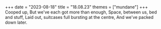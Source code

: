 +++
date = "2023-08-18"
title = "18.08.23"
themes = ["mundane"]
+++
Cooped up,
But we've each got more than enough,
Space, between us, bed and stuff,
Laid out, suitcases full bursting at the centre,
And we've packed down later.
